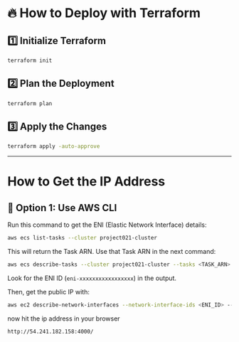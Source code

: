 # 🔥 How to Deploy with Terraform

## 1️⃣ Initialize Terraform
```sh
terraform init
```

## 2️⃣ Plan the Deployment
```sh
terraform plan
```

## 3️⃣ Apply the Changes
```sh
terraform apply -auto-approve
```

---

# How to Get the IP Address

## 🔹 Option 1: Use AWS CLI
Run this command to get the ENI (Elastic Network Interface) details:
```sh
aws ecs list-tasks --cluster project021-cluster
```
This will return the Task ARN. Use that Task ARN in the next command:

```sh
aws ecs describe-tasks --cluster project021-cluster --tasks <TASK_ARN>
```
Look for the ENI ID (`eni-xxxxxxxxxxxxxxxxx`) in the output.

Then, get the public IP with:
```sh
aws ec2 describe-network-interfaces --network-interface-ids <ENI_ID> --query "NetworkInterfaces[0].Association.PublicIp" --output text
```

now hit the ip address in your browser
```sh
http://54.241.182.158:4000/
```